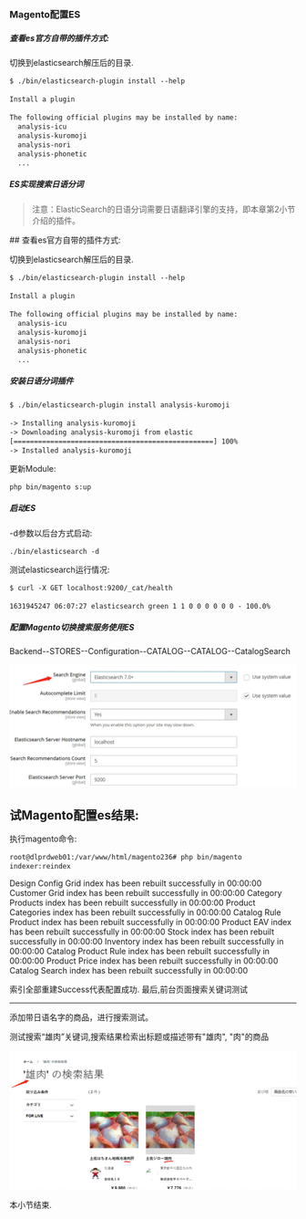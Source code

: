 ### Magento配置ES

##### 查看es官方自带的插件方式:

切换到elasticsearch解压后的目录.

```
$ ./bin/elasticsearch-plugin install --help

Install a plugin

The following official plugins may be installed by name:
  analysis-icu
  analysis-kuromoji
  analysis-nori
  analysis-phonetic
  ...
```

##### ES实现搜索日语分词

> 注意：ElasticSearch的日语分词需要日语翻译引擎的支持，即本章第2小节介绍的插件。

\## 查看es官方自带的插件方式:

切换到elasticsearch解压后的目录.

```
$ ./bin/elasticsearch-plugin install --help

Install a plugin

The following official plugins may be installed by name:
  analysis-icu
  analysis-kuromoji
  analysis-nori
  analysis-phonetic
  ...
```

##### 安装日语分词插件

```
$ ./bin/elasticsearch-plugin install analysis-kuromoji

-> Installing analysis-kuromoji
-> Downloading analysis-kuromoji from elastic
[=================================================] 100%   
-> Installed analysis-kuromoji
```

更新Module:

```
php bin/magento s:up
```

##### 启动ES

-d参数以后台方式启动:

```
./bin/elasticsearch -d
```

测试elasticsearch运行情况:

```
$ curl -X GET localhost:9200/_cat/health

1631945247 06:07:27 elasticsearch green 1 1 0 0 0 0 0 0 - 100.0%
```

##### 配置Magento切换搜索服务使用ES

Backend--STORES--Configuration--CATALOG--CATALOG--CatalogSearch

<img src="images/4.webp" style="zoom:50%;" />

## 试Magento配置es结果:

执行magento命令:

```
root@dlprdweb01:/var/www/html/magento236# php bin/magento indexer:reindex
```

Design Config Grid index has been rebuilt successfully in 00:00:00
Customer Grid index has been rebuilt successfully in 00:00:00
Category Products index has been rebuilt successfully in 00:00:00
Product Categories index has been rebuilt successfully in 00:00:00
Catalog Rule Product index has been rebuilt successfully in 00:00:00
Product EAV index has been rebuilt successfully in 00:00:00
Stock index has been rebuilt successfully in 00:00:00
Inventory index has been rebuilt successfully in 00:00:00
Catalog Product Rule index has been rebuilt successfully in 00:00:00
Product Price index has been rebuilt successfully in 00:00:00
Catalog Search index has been rebuilt successfully in 00:00:00

索引全部重建Success代表配置成功.
最后,前台页面搜索关键词测试

------

添加带日语名字的商品，进行搜索测试。

测试搜索“雄肉”关键词,搜索结果检索出标题或描述带有"雄肉", "肉"的商品

<img src="images/5.webp" style="zoom:50%;" />





本小节结束.